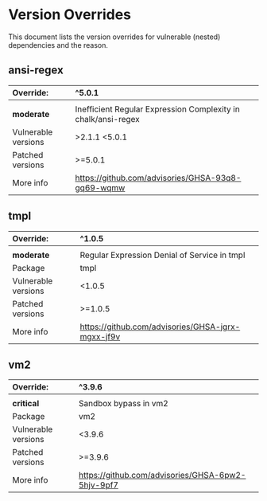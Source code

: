 # Version Overrides
This document lists the version overrides for vulnerable (nested) dependencies and the reason.

## ansi-regex

| Override:           | ^5.0.1 |
|:--------------------| :------------ |
|                     | |
| **moderate**        | Inefficient Regular Expression Complexity in chalk/ansi-regex |
| Vulnerable versions | >2.1.1 <5.0.1 |
| Patched versions    | >=5.0.1 |
| More info           | https://github.com/advisories/GHSA-93q8-gq69-wqmw |

## tmpl

| Override:           | ^1.0.5 |
|:--------------------| :-------------|
|                     | |
| **moderate**        | Regular Expression Denial of Service in tmpl |
| Package             | tmpl |
| Vulnerable versions | <1.0.5 |
| Patched versions    | >=1.0.5 |
| More info           | https://github.com/advisories/GHSA-jgrx-mgxx-jf9v |

## vm2
| Override:           | ^3.9.6 |
|:--------------------| :-------------|
|                     | |
| **critical**        | Sandbox bypass in vm2 |
| Package             | vm2 |
| Vulnerable versions | <3.9.6 |
| Patched versions    | >=3.9.6 |
| More info           | https://github.com/advisories/GHSA-6pw2-5hjv-9pf7 |
